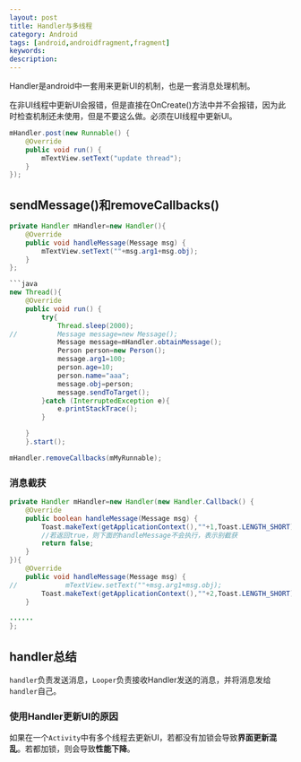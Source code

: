 ```yaml
---
layout: post
title: Handler与多线程
category: Android
tags: [android,androidfragment,fragment]
keywords:
description:
---
```


Handler是android中一套用来更新UI的机制，也是一套消息处理机制。

在非UI线程中更新UI会报错，但是直接在OnCreate()方法中并不会报错，因为此时检查机制还未使用，但是不要这么做。必须在UI线程中更新UI。

```java
mHandler.post(new Runnable() {
    @Override
    public void run() {
        mTextView.setText("update thread");
    }
});
```

## sendMessage()和removeCallbacks()


```java
private Handler mHandler=new Handler(){
    @Override
    public void handleMessage(Message msg) {
        mTextView.setText(""+msg.arg1+msg.obj);
    }
};

```java
new Thread(){
    @Override
    public void run() {
        try{
            Thread.sleep(2000);
//          Message message=new Message();
            Message message=mHandler.obtainMessage();
            Person person=new Person();
            message.arg1=100;
            person.age=10;
            person.name="aaa";
            message.obj=person;
            message.sendToTarget();
        }catch (InterruptedException e){
            e.printStackTrace();
        }

    }
    }.start();
```

```java
mHandler.removeCallbacks(mMyRunnable);
```

### 消息截获

```java
private Handler mHandler=new Handler(new Handler.Callback() {
    @Override
    public boolean handleMessage(Message msg) {
        Toast.makeText(getApplicationContext(),""+1,Toast.LENGTH_SHORT).show();
        //若返回true，则下面的handleMessage不会执行，表示别截获
        return false;
    }
}){
    @Override
    public void handleMessage(Message msg) {
//            mTextView.setText(""+msg.arg1+msg.obj);
        Toast.makeText(getApplicationContext(),""+2,Toast.LENGTH_SHORT).show();
    }

......
};
```

## handler总结

`handler`负责发送消息，`Looper`负责接收Handler发送的消息，并将消息发给`handler`自己。

### 使用Handler更新UI的原因

如果在一个`Activity`中有多个线程去更新UI，若都没有加锁会导致**界面更新混乱**。若都加锁，则会导致**性能下降**。
